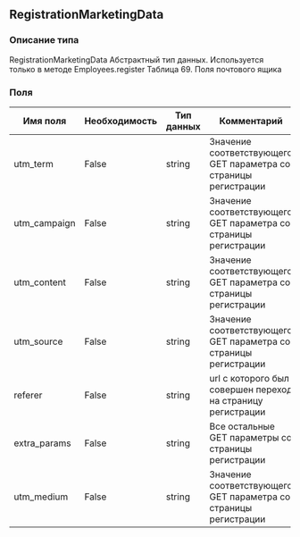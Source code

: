 ## RegistrationMarketingData
### Описание типа
RegistrationMarketingData
Абстрактный тип данных. Используется только в методе Employees.register
Таблица 69. Поля почтового ящика
### Поля
| Имя поля | Необходимость | Тип данных | Комментарий |
|---|---|---|---|
|utm_term|False|string|Значение соответствующего GET параметра со страницы регистрации<br/>|
|utm_campaign|False|string|Значение соответствующего GET параметра со страницы регистрации<br/>|
|utm_content|False|string|Значение соответствующего GET параметра со страницы регистрации<br/>|
|utm_source|False|string|Значение соответствующего GET параметра со страницы регистрации	<br/>|
|referer|False|string|url с которого был совершен переход на страницу регистрации<br/>|
|extra_params|False|string|Все остальные GET параметры со страницы регистрации<br/>|
|utm_medium|False|string|Значение соответствующего GET параметра со страницы регистрации<br/>|
